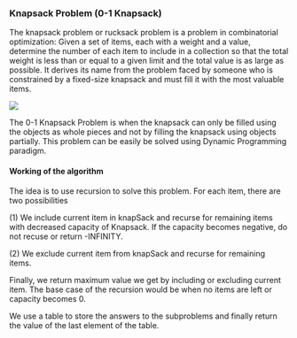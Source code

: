 ### Knapsack Problem (0-1 Knapsack)

The knapsack problem or rucksack problem is a problem in combinatorial optimization: Given a set of items, 
each with a weight and a value, determine the number of each item to include in a collection so that the total weight 
is less than or equal to a given limit and the total value is as large as possible. It derives its name from the problem 
faced by someone who is constrained by a fixed-size knapsack and must fill it with the most valuable items.

![](https://github.com/arijitkar98/al-go-rithms/blob/master/dp/knapsack_problem/Knapsack_Wiki.png)

The 0-1 Knapsack Problem is when the knapsack can only be filled using the objects as whole pieces and not
by filling the knapsack using objects partially. This problem can be easily be solved using Dynamic Programming 
paradigm.

#### Working of the algorithm

The idea is to use recursion to solve this problem. For each item, there are two possibilities 

(1) We include current item in knapSack and recurse for remaining items with decreased capacity of Knapsack. If the capacity 
    becomes negative, do not recuse or return -INFINITY.

(2) We exclude current item from knapSack and recurse for remaining items.

Finally, we return maximum value we get by including or excluding current item. The base case of the recursion would 
be when no items are left or capacity becomes 0.

We use a table to store the answers to the subproblems and finally return the value of the last element of the table.